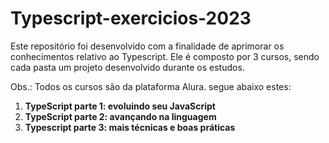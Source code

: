 # Typescript-exercicios-2023

Este repositório foi desenvolvido com a finalidade de aprimorar os conhecimentos relativo ao Typescript. Ele é composto
por 3 cursos, sendo cada pasta um projeto desenvolvido durante os estudos.

Obs.: Todos os cursos são da plataforma Alura. segue abaixo estes:

1. <strong>TypeScript parte 1: evoluindo seu JavaScript</strong>
2. <strong>TypeScript parte 2: avançando na linguagem</strong>
3. <strong>Typescript parte 3: mais técnicas e boas práticas</strong>
